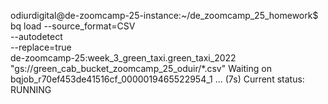 odiurdigital@de-zoomcamp-25-instance:~/de_zoomcamp_25_homework$ bq load --source_format=CSV \
  --autodetect \
  --replace=true \
  de-zoomcamp-25:week_3_green_taxi.green_taxi_2022 \
  "gs://green_cab_bucket_zoomcamp_25_oduir/*.csv"
Waiting on bqjob_r70ef453de41516cf_0000019465522954_1 ... (7s) Current status: RUNNING